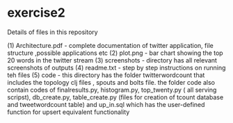 # exercise2
Details of files in this repository

(1) Architecture.pdf - complete documentation of twitter application, file structure ,possible applications etc
(2) plot.png - bar chart showing the top 20 words in the twitter stream
(3) screenshots - directory has all relevant screenshots of outputs
(4) readme.txt - step by step instructions on running teh files
(5) code - this directory has the folder twitterwordcount that includes the topology clj files , spouts and bolts file. the folder code also contain codes of finalresults.py, histogram.py, top_twenty.py ( all serving scripst), db_create.py, table_create.py (files for creation of tcount database and tweetwordcount table) and up_in.sql which has the user-defined function for upsert equivalent functionality
